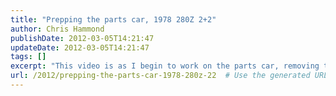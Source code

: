```yaml
---
title: "Prepping the parts car, 1978 280Z 2+2"
author: Chris Hammond
publishDate: 2012-03-05T14:21:47
updateDate: 2012-03-05T14:21:47
tags: []
excerpt: "This video is as I begin to work on the parts car, removing the front bumper and other random bits."
url: /2012/prepping-the-parts-car-1978-280z-22  # Use the generated URL with year
---
```

<object width="425" height="350"><param name="movie" value="https://www.youtube.com/v/qk2g8DB8lDo"></param><embed src="https://www.youtube.com/v/qk2g8DB8lDo" type="application/x-shockwave-flash" width="600" height="350"></embed></object>
